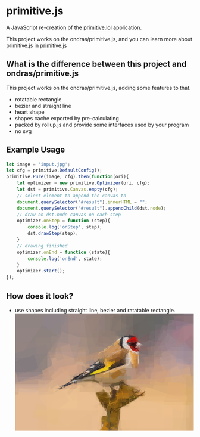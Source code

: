 # primitive.js

A JavaScript re-creation of the [primitive.lol](http://primitive.lol/) application.

This project works on the ondras/primitive.js, and you can learn more about primitive.js in [primitive.js](https://github.com/ondras/primitive.js)

## What is the difference between this project and ondras/primitive.js

This project works on the ondras/primitive.js, adding some features to that.

- rotatable rectangle
- bezier and straight line
- heart shape
- shapes cache exported by pre-calculating
- packed by rollup.js and provide some interfaces used by your program
- no svg

## Example Usage
```js
let image = 'input.jpg';
let cfg = primitive.DefaultConfig();
primitive.Pure(image, cfg).then(function(ori){
	let optimizer = new primitive.Optimizer(ori, cfg);
	let dst = primitive.Canvas.empty(cfg);
	// select element to append the canvas to
	document.querySelector("#result").innerHTML = "";
	document.querySelector("#result").appendChild(dst.node);
	// draw on dst.node canvas on each step
	optimizer.onStep = function (step){
		console.log('onStep', step);
		dst.drawStep(step);
	}
	// drawing finished
	optimizer.onEnd = function (state){
		console.log('onEnd', state);
	}
	optimizer.start();
});
```

## How does it look?

- use shapes including straight line, bezier and ratatable rectangle.
![output](test/output.png)
